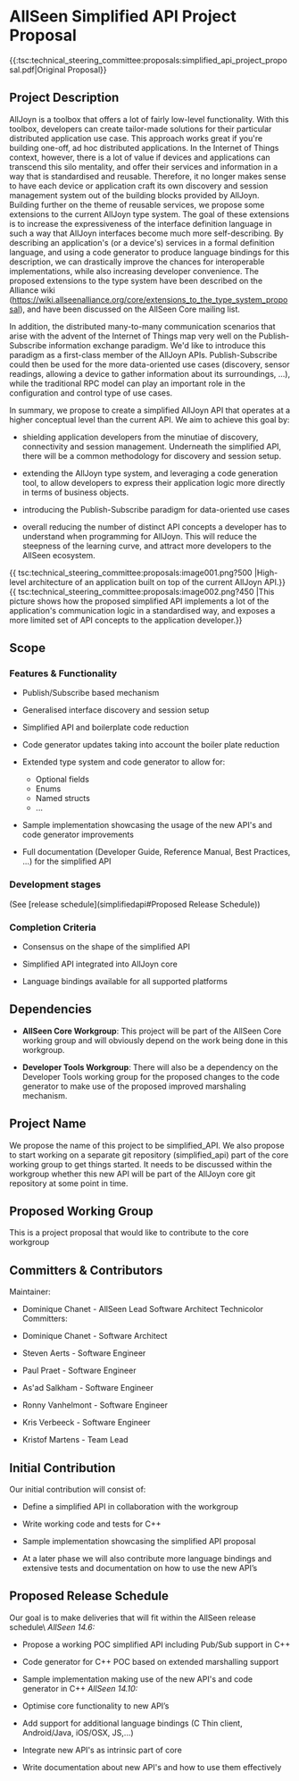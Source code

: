 # AllSeen Simplified API Project Proposal

{{:tsc:technical_steering_committee:proposals:simplified_api_project_proposal.pdf|Original Proposal}}
## Project Description

AllJoyn is a toolbox that offers a lot of fairly low-level functionality. With this toolbox, developers can create tailor-made solutions for their particular distributed application use case. This approach works great if you're building one-off, ad hoc distributed applications. In the Internet of Things context, however, there is a lot of value if devices and applications can transcend this silo mentality, and offer their services and information in a way that is standardised and reusable. Therefore, it no longer makes sense to have each device or application craft its own discovery and session management system out of the building blocks provided by AllJoyn. Building further on the theme of reusable services, we propose some extensions to the current AllJoyn type system. The goal of these extensions is to increase the expressiveness of the interface definition language in such a way that AllJoyn interfaces become much more self-describing. By describing an application's (or a device's) services in a formal definition language, and using a code generator to produce language bindings for this description, we can drastically improve the chances for interoperable implementations, while also increasing developer convenience. The proposed extensions to the type system have been described on the Alliance wiki (https://wiki.allseenalliance.org/core/extensions_to_the_type_system_proposal), and have been discussed on the AllSeen Core mailing list.

In addition, the distributed many-to-many communication scenarios that arise with the advent of the Internet of Things map very well on the Publish-Subscribe information exchange paradigm. We'd like to introduce this paradigm as a first-class member of the AllJoyn APIs. Publish-Subscribe could then be used for the more data-oriented use cases (discovery, sensor readings, allowing a device to gather information about its surroundings, ...), while the traditional RPC model can play an important role in the configuration and control type of use cases.

In summary, we propose to create a simplified AllJoyn API that operates at a higher conceptual level than the current API. We aim to achieve this goal by:

*  shielding application developers from the minutiae of discovery, connectivity and session management. Underneath the simplified API, there will be a common methodology for discovery and session setup.

*  extending the AllJoyn type system, and leveraging a code generation tool, to allow developers to express their application logic more directly in terms of business objects.

*  introducing the Publish-Subscribe paradigm for data-oriented use cases

*  overall reducing the number of distinct API concepts a developer has to understand when programming for AllJoyn. This will reduce the steepness of the learning curve, and attract more developers to the AllSeen ecosystem.

{{ tsc:technical_steering_committee:proposals:image001.png?500 |High-level architecture of an application built on top of the current AllJoyn API.}}
{{ tsc:technical_steering_committee:proposals:image002.png?450 |This picture shows how the proposed simplified API implements a lot of the application's communication logic in a standardised way, and exposes a more limited set of API concepts to the application developer.}}

## Scope

### Features & Functionality

*  Publish/Subscribe based mechanism

*  Generalised interface discovery and session setup

*  Simplified API and boilerplate code reduction

*  Code generator updates taking into account the boiler plate reduction

*  Extended type system and code generator to allow for:
    * Optional fields
    * Enums
    * Named structs
    * ...

*  Sample implementation showcasing the usage of the new API's and code generator improvements

*  Full documentation (Developer Guide, Reference Manual, Best Practices, ...) for the simplified API
### Development stages

(See [release schedule](simplifiedapi#Proposed Release Schedule))
### Completion Criteria

*  Consensus on the shape of the simplified API

*  Simplified API integrated into AllJoyn core

*  Language bindings available for all supported platforms
## Dependencies

*  __**AllSeen Core Workgroup**__: This project will be part of the AllSeen Core working group and will obviously depend on the work being done in this workgroup.

*  __**Developer Tools Workgroup**__: There will also be a dependency on the Developer Tools working group for the proposed changes to the code generator to make use of the proposed improved marshaling mechanism.
## Project Name

We propose the name of this project to be simplified_API.
We also propose to start working on a separate git repository (simplified_api) part of the core working group to get things started. It needs to be discussed within the workgroup whether this new API will be part of the AllJoyn core git repository at some point in time.
## Proposed Working Group

This is a project proposal that would like to contribute to the core workgroup
## Committers & Contributors

Maintainer:

*  Dominique Chanet - AllSeen Lead Software Architect Technicolor
Committers:

*  Dominique Chanet - Software Architect 

*  Steven Aerts - Software Engineer

*  Paul Praet - Software Engineer

*  As'ad Salkham - Software Engineer 

*  Ronny Vanhelmont - Software Engineer 

*  Kris Verbeeck - Software Engineer 

*  Kristof Martens - Team Lead
## Initial Contribution

Our initial contribution will consist of:

*  Define a simplified API in collaboration with the workgroup

*  Write working code and tests for C++

*  Sample implementation showcasing the simplified API proposal

*  At a later phase we will also contribute more language bindings and extensive tests and documentation on how to use the new API’s
## Proposed Release Schedule

Our goal is to make deliveries that will fit within the AllSeen release schedule\\ 
*AllSeen 14.6:*

*  Propose a working POC simplified API including Pub/Sub support in C++

*  Code generator for C++ POC based on extended marshalling support

*  Sample implementation making use of the new API's and code generator in C++
*AllSeen 14.10:*

*  Optimise core functionality to new API’s

*  Add support for additional language bindings (C Thin client, Android/Java, iOS/OSX, JS,...)

*  Integrate new API's as intrinsic part of core

*  Write documentation about new API's and how to use them effectively
